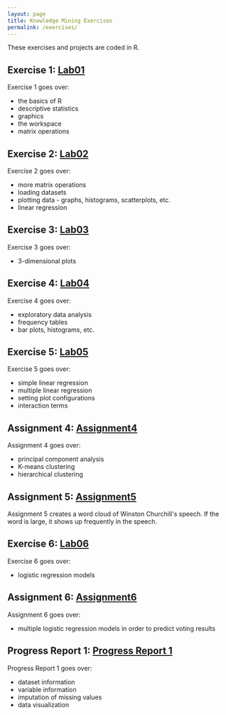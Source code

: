 ```yaml
---
layout: page
title: Knowledge Mining Exercises
permalink: /exercises/
---
```

These exercises and projects are coded in R.

## Exercise 1: [Lab01](Lab01.html)
Exercise 1 goes over:
- the basics of R
- descriptive statistics
- graphics
- the workspace
- matrix operations 

## Exercise 2: [Lab02](Lab02.html)
Exercise 2 goes over:
- more matrix operations
- loading datasets
- plotting data - graphs, histograms, scatterplots, etc.
- linear regression

## Exercise 3: [Lab03](Lab03.html)
Exercise 3 goes over:
- 3-dimensional plots

## Exercise 4: [Lab04](Lab04.html)
Exercise 4 goes over:
- exploratory data analysis
- frequency tables
- bar plots, histograms, etc.

## Exercise 5: [Lab05](Lab05.html)
Exercise 5 goes over:
- simple linear regression
- multiple linear regression
- setting plot configurations
- interaction terms

## Assignment 4: [Assignment4](assignment4.html)
Assignment 4 goes over:
- principal component analysis
- K-means clustering 
- hierarchical clustering

## Assignment 5: [Assignment5](assignment5.html)
Assignment 5 creates a word cloud of Winston Churchill's speech. If the word is large, it shows up frequently in the speech.

## Exercise 6: [Lab06](Lab06.html)
Exercise 6 goes over:
- logistic regression models

## Assignment 6: [Assignment6](assignment6.html)
Assignment 6 goes over:
- multiple logistic regression models in order to predict voting results

## Progress Report 1: [Progress Report 1](ckd_project.html)
Progress Report 1 goes over:
- dataset information
- variable information
- imputation of missing values
- data visualization
